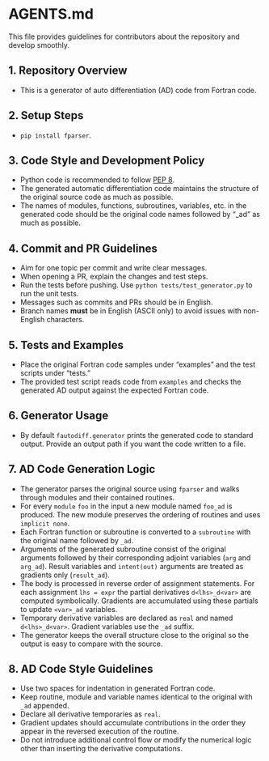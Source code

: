 # AGENTS.md

This file provides guidelines for contributors about the repository and develop smoothly.

## 1. Repository Overview
- This is a generator of auto differentiation (AD) code from Fortran code.

## 2. Setup Steps
- `pip install fparser`.

## 3. Code Style and Development Policy
- Python code is recommended to follow [PEP 8](https://www.python.org/dev/peps/pep-0008/).
- The generated automatic differentiation code maintains the structure of the original source code as much as possible.
- The names of modules, functions, subroutines, variables, etc. in the generated code should be the original code names followed by “_ad” as much as possible.

## 4. Commit and PR Guidelines
- Aim for one topic per commit and write clear messages.
- When opening a PR, explain the changes and test steps.
- Run the tests before pushing.
  Use ``python tests/test_generator.py`` to run the unit tests.
- Messages such as commits and PRs should be in English.
- Branch names **must** be in English (ASCII only) to avoid issues with non-English characters.

## 5. Tests and Examples
- Place the original Fortran code samples under “examples” and the test scripts under “tests.”
- The provided test script reads code from ``examples`` and checks the generated
  AD output against the expected Fortran code.

## 6. Generator Usage
- By default ``fautodiff.generator`` prints the generated code to standard
  output. Provide an output path if you want the code written to a file.

## 7. AD Code Generation Logic
- The generator parses the original source using ``fparser`` and walks through
  modules and their contained routines.
- For every ``module`` ``foo`` in the input a new module named ``foo_ad`` is
  produced.  The new module preserves the ordering of routines and uses
  ``implicit none``.
- Each Fortran function or subroutine is converted to a ``subroutine`` with the
  original name followed by ``_ad``.
- Arguments of the generated subroutine consist of the original arguments
  followed by their corresponding adjoint variables (``arg`` and ``arg_ad``).
  Result variables and ``intent(out)`` arguments are treated as gradients only
  (``result_ad``).
- The body is processed in reverse order of assignment statements.  For each
  assignment ``lhs = expr`` the partial derivatives ``d<lhs>_d<var>`` are
  computed symbolically.  Gradients are accumulated using these partials to
  update ``<var>_ad`` variables.
- Temporary derivative variables are declared as ``real`` and named
  ``d<lhs>_d<var>``.  Gradient variables use the ``_ad`` suffix.
- The generator keeps the overall structure close to the original so the output
  is easy to compare with the source.

## 8. AD Code Style Guidelines
- Use two spaces for indentation in generated Fortran code.
- Keep routine, module and variable names identical to the original with ``_ad``
  appended.
- Declare all derivative temporaries as ``real``.
- Gradient updates should accumulate contributions in the order they appear in
  the reversed execution of the routine.
- Do not introduce additional control flow or modify the numerical logic other
  than inserting the derivative computations.
